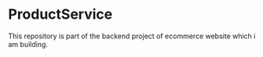 # ProductService
This repository is  part of the backend project of ecommerce website which i am building. 
